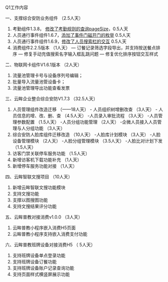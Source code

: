 Q1工作内容

一、支撑综合安防业务组件 （2.5人天）

1. 考勤组件1.3.8， [修改了考勤规则的查询pageSize](https://sys-gitlab.hikvision.com.cn/PBG/pre-research/hikkan/frontend/vtenant-attendance/-/commit/a21713e8e7d000051d7e62d9d3ec70d8c07d851d)，0.5人天
2. 人员通行事件组件1.6.7，[添加了事件门磁开门的枚举](https://sys-gitlab.hikvision.com.cn/PBG/pre-research/hikkan/frontend/vtenant-acscevent/-/commit/d0bf5606d5fc3e9e18190a9ec751fe2c5d876201) 0.5人天
3. 人员通行事件组件1.6.9，[修改了人员搜索栏的交互](https://sys-gitlab.hikvision.com.cn/PBG/pre-research/hikkan/frontend/vtenant-acscevent/-/commit/28f1a0da767a2d68803f16d703f31f55ac3f7c3c) 0.5人天
4. 消费组件2.2.5版本 （1人天）
   — 订餐记录筛选字段导出，并支持按送餐点排序 
   — 修复手动充值搜索名字输入框乱跳问题
   — 修复优化排序按钮交互样式

二、物联网卡组件V1.6.1版本 （2人天）

1. 流量池管理卡号与设备序列号编辑；
2. 批量导入流量池管设备卡；
3. 流量池管理导出功能查看发票

三、云眸企业整合综合安防V1.7.3 （32.5人天）

1. 人员管理组件改造迁移 （——18人天）
   \- 人员组织树增删改查 （3人天）
   \- 人员信息的增、改、删、查 （4.5人天）
   -人员录入审批流程 （3人天）
   -人员管理参数配置 （1.5人天）
   -人员分组功能管理 （2人天）
   -企微人员接入人员管理与人分组功能 （3人天）
2. 综合安防人脸库组件迁移改造 （10人天）
   -人脸库计划模块 （3人天）
   -人脸设备管理模块 （2人天）
   -人脸分组管理模块 （3.5人天）
   -人脸比对计划下发 （1.5人天）
3. 访客门禁关联停车服务功能 （1.5人天）
4. 新增访客机下载功能补充 （1人天）
5. 新增停车服务功能对接 （1人天）

四、云眸智联文搜项目 （10人天）

1. 新增云眸智联文搜功能模块
2. 支持文搜功能
3. 支撑以图搜图功能
4. 支持文搜结果评分功能

五、云眸普教对接消费v1.0.0  （3人天）

1. 云眸普教小程序嵌入消费H5页面
2. 云眸普教小程序支持嵌入消费支付功能

六、云眸普教班牌设备对接消费H5 （ 5人天）

1. 支持班牌设备单点登录功能
2. 支持班牌设备订餐功能
3. 支持班牌设备账户记录查询功能
4. 支持页面样式横竖屏展示功能



